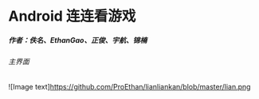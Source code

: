 ﻿# Android 连连看游戏
##### 作者：佚名、EthanGao、正俊、宇航、锦楠
###### 主界面
![Image text]https://github.com/ProEthan/lianliankan/blob/master/lian.png
